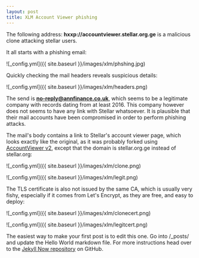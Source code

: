 ```yaml
---
layout: post
title: XLM Account Viewer phishing
---
```


The following address: **hxxp://accountviewer.stellar.org.ge** is a malicious clone attacking stellar users.

It all starts with a phishing email:

![_config.yml]({{ site.baseurl }}/images/xlm/phshing.jpg)

Quickly checking the mail headers reveals suspicious details:

![_config.yml]({{ site.baseurl }}/images/xlm/headers.png)

The send is **no-reply@annfinance.co.uk**, which seems to be a legitimate company with records dating from at least 2016. This company however does not seems to have any link with Stellar whatsoever. It is plausible that their mail accounts have been compromised in order to perform phishing attacks.

The mail's body contains a link to Stellar's account viewer page, which looks exactly like the original, as it was probably forked using [AccountViewer v2](https://github.com/stellar/account-viewer-v2), except that the domain is stellar.org.ge instead of stellar.org:

![_config.yml]({{ site.baseurl }}/images/xlm/clone.png)

![_config.yml]({{ site.baseurl }}/images/xlm/legit.png)

The TLS certificate is also not issued by the same CA, which is usually very fishy, especially if it comes from Let's Encrypt, as they are free, and easy to deploy:

![_config.yml]({{ site.baseurl }}/images/xlm/clonecert.png)

![_config.yml]({{ site.baseurl }}/images/xlm/legitcert.png)

The easiest way to make your first post is to edit this one. Go into /_posts/ and update the Hello World markdown file. For more instructions head over to the [Jekyll Now repository](https://github.com/barryclark/jekyll-now) on GitHub.
